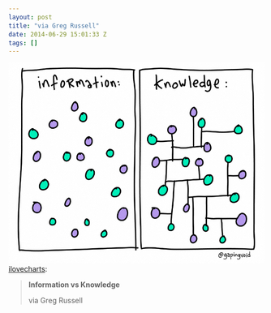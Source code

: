 ```yaml
---
layout: post
title: "via Greg Russell"
date: 2014-06-29 15:01:33 Z
tags: []
---
```

![](/media/2014/06/90254976060.jpg)
[ilovecharts](http://ilovecharts.tumblr.com/post/89869063601/information-vs-knowledge-via-greg-russell):

> **Information vs Knowledge**
> 
> via Greg Russell
